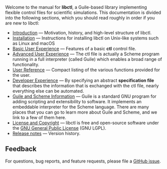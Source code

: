 Welcome to the manual for **libctl**, a Guile-based library implementing flexible control files for scientific simulations. This documentation is divided into the following sections, which you should read roughly in order if you are new to libctl:

-   [Introduction](/Introduction) &mdash; Motivation, history, and high-level structure of libctl.
-   [Installation](/Installation) &mdash; Instructions for installing libctl on Unix-like systems such as Linux and macOS
-   [Basic User Experience](/Basic_User_Experience) &mdash; Features of a basic **ctl** control file.
-   [Advanced User Experience](/Advanced_User_Experience) &mdash; The ctl file is actually a Scheme program running in a full interpreter (called Guile) which enables a broad range of functionality.
-   [User Reference](/libctl_User_Reference ) &mdash; Compact listing of the various functions provided for the user.
-   [Developer Experience](/Developer_Experience) &mdash; By specifying an abstract **specification file** that describes the information that is exchanged with the ctl file, nearly everything else can be automated.
-   [Guile and Scheme Information](/Guile_and_Scheme_links) &mdash; Guile is a standard GNU program for adding scripting and extensibility to software. It implements an embeddable interpreter for the Scheme language. There are many places that you can go to learn more about Guile and Scheme, and we link to a few of them here.
-   [License and Copyright](/License_and_Copyright) &mdash; libctl is free and open-source software under the [GNU General Public License](http://www.gnu.org/copyleft/gpl.html) (GNU LGPL).
-   [Release notes](/Release_Notes) &mdash; Version history.

Feedback
--------

For questions, bug reports, and feature requests, please file a [GitHub issue](https://github.com/stevengj/libctl/issues).

